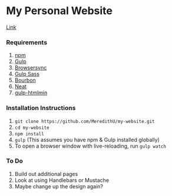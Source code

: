 # My Personal Website

[Link](http://meredithunderell.com)

### Requirements

1. [npm](https://www.npmjs.com/)
2. [Gulp](http://gulpjs.com/)
3. [Browsersync](https://www.browsersync.io/docs/gulp/)
4. [Gulp Sass](https://www.npmjs.com/package/gulp-sass)
5. [Bourbon](http://bourbon.io/)
6. [Neat](http://neat.bourbon.io/)
7. [gulp-htmlmin](https://github.com/jonschlinkert/gulp-htmlmin)

### Installation Instructions

1. ``git clone https://github.com/MeredithU/my-website.git``
2. ``cd my-website``
3. ``npm install``
4. ``gulp`` (This assumes you have npm & Gulp installed globally)
5. To open a browser window with live-reloading, run ``gulp watch``

### To Do

1. Build out additional pages
2. Look at using Handlebars or Mustache
3. Maybe change up the design again? 